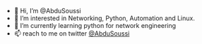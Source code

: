 - 👋 Hi, I’m @AbduSoussi
- 👀 I’m interested in Networking, Python, Automation and Linux.
- 🌱 I’m currently learning python for network engineering
- 📫 reach to me on twitter [@AbduSoussi](https://twitter.com/AbduSoussi)

<!---
AbduSoussi/AbduSoussi is a ✨ special ✨ repository because its `README.md` (this file) appears on your GitHub profile.
You can click the Preview link to take a look at your changes.
--->
